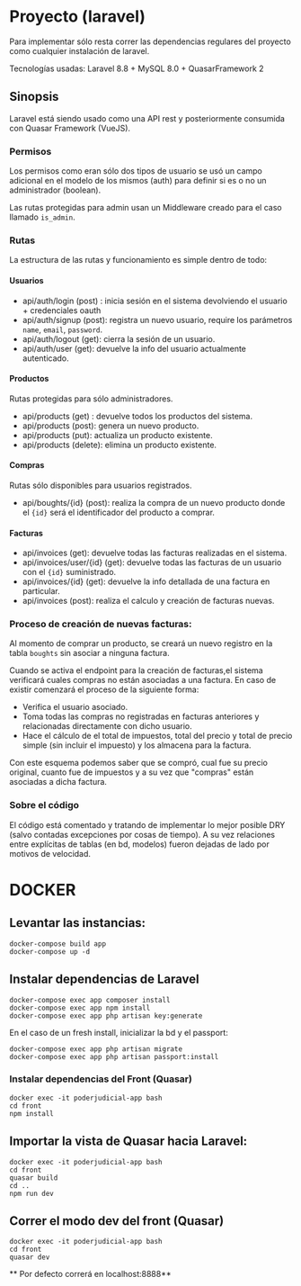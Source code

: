 # Proyecto (laravel)
Para implementar sólo resta correr las dependencias regulares del proyecto como cualquier instalación de laravel.

Tecnologías usadas: Laravel 8.8 + MySQL 8.0 + QuasarFramework 2

## Sinopsis

Laravel está siendo usado como una API rest y posteriormente consumida con Quasar Framework (VueJS).

### Permisos

Los permisos como eran sólo dos tipos de usuario se usó un campo adicional en el modelo de los mismos (auth) para definir si es o no un administrador (boolean).

Las rutas protegidas para admin usan un Middleware creado para el caso llamado `is_admin`.

### Rutas
La estructura de las rutas y funcionamiento es simple dentro de todo:

#### Usuarios
- api/auth/login (post) : inicia sesión en el sistema devolviendo el usuario + credenciales oauth
- api/auth/signup (post): registra un nuevo usuario, require los parámetros `name`, `email`, `password`.
- api/auth/logout (get): cierra la sesión de un usuario.
- api/auth/user (get): devuelve la info del usuario actualmente autenticado.

#### Productos
Rutas protegidas para sólo administradores.

- api/products (get) : devuelve todos los productos del sistema.
- api/products (post): genera un nuevo producto. 
- api/products (put): actualiza un producto existente.
- api/products (delete): elimina un producto existente.

#### Compras
Rutas sólo disponibles para usuarios registrados.

- api/boughts/{id} (post): realiza la compra de un nuevo producto donde el `{id}` será el identificador del producto a comprar.


#### Facturas

- api/invoices (get): devuelve todas las facturas realizadas en el sistema.
- api/invoices/user/{id} (get): devuelve todas las facturas de un usuario con el `{id}` suministrado.
- api/invoices/{id} (get): devuelve la info detallada de una factura en particular.
- api/invoices (post): realiza el calculo y creación de facturas nuevas.


### Proceso de creación de nuevas facturas:

Al momento de comprar un producto, se creará un nuevo registro en la tabla `boughts` sin asociar a ninguna factura.

Cuando se activa el endpoint para la creación de facturas,el sistema verificará cuales compras no están asociadas a una factura. En caso de existir comenzará el proceso de la siguiente forma:

- Verifica el usuario asociado.
- Toma todas las compras no registradas en facturas anteriores y relacionadas directamente con dicho usuario.
- Hace el cálculo de el total de impuestos, total del precio y total de precio simple (sin incluir el impuesto) y los almacena para la factura.

Con este esquema podemos saber que se compró, cual fue su precio original, cuanto fue de impuestos y a su vez que "compras" están asociadas a dicha factura.


### Sobre el código

El código está comentado y tratando de implementar lo mejor posible DRY (salvo contadas excepciones por cosas de tiempo). A su vez relaciones entre explícitas de tablas (en bd, modelos) fueron dejadas de lado por motivos de velocidad.


# DOCKER

## Levantar las instancias:

```
docker-compose build app
docker-compose up -d
```

## Instalar dependencias de Laravel
```
docker-compose exec app composer install
docker-compose exec app npm install
docker-compose exec app php artisan key:generate
```
En el caso de un fresh install, inicializar la bd y el passport:

```
docker-compose exec app php artisan migrate
docker-compose exec app php artisan passport:install
```

### Instalar dependencias del Front (Quasar)
```
docker exec -it poderjudicial-app bash
cd front
npm install
```

## Importar la vista de Quasar hacia Laravel:
```
docker exec -it poderjudicial-app bash
cd front
quasar build
cd ..
npm run dev
```
## Correr el modo dev del front (Quasar)

```
docker exec -it poderjudicial-app bash
cd front
quasar dev
```

** Por defecto correrá en localhost:8888**



